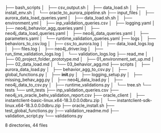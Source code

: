 ├── bash_scripts
│   ├── csv_output.sh
│   ├── data_load.sh
│   ├── install_env.sh
│   └── oracle_to_aurora_pipeline.sh
├── input_files
│   ├── aurora_data_load_queries.yaml
│   ├── data_load.sh.sh
│   ├── environment.yml
│   ├── inp_validation_queries.csv
│   ├── logging.yaml
│   ├── neo4j_behavior_agg_queries.yaml
│   ├── neo4j_data_load_queries.yaml
│   ├── neo4j_data_queries.yaml
│   ├── parameters.yaml
│   └── runtime_validation_queries.yaml
├── logs
│   ├── behaviors_to_csv.log
│   ├── csv_to_aurora.log
│   ├── data_load_logs.log
│   ├── files.log
│   ├── neo4j_driver.log
│   ├── run_time_validation_logs.log
│   └── validation_logs.log
├── read_me
│   ├── 00_project_folder_prototype.md
│   ├── 01_environment_set_up.md
│   ├── 02_data_load.md
│   └── 03_behavior_agg.md
├── scripts
│   ├── aurora_data_load.py
│   ├── behavior_agg_to_csv.py
│   ├── global_functions.py
│   ├── __init__.py
│   ├── logging_setup.py
│   ├── missing_behav_agg.py
│   ├── neo4j_data_load.py
│   ├── neo4j_data_to_csv.py
│   ├── runtime_validations.py
│   └── tree.sh
└── tests
    └── unit_tests
        ├── inp_validation_queries.csv
        ├── neo4j_vs_oracle_behv_validation_report.csv
        ├── oracle_client
        │   ├── instantclient-basic-linux.x64-18.3.0.0.0dbru.zip
        │   └── instantclient-sdk-linux.x64-18.3.0.0.0dbru.zip
        ├── oracle_install.sh
        ├── test_global_functions.py
        ├── validation_readme.md
        ├── validation_script.py
        └── validations.py

8 directories, 44 files
